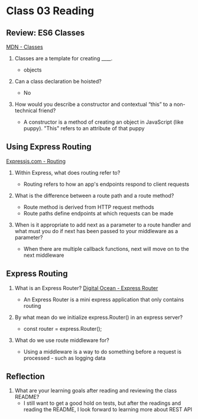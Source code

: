 # Class 03 Reading

## Review: ES6 Classes

[MDN - Classes](https://developer.mozilla.org/en-US/docs/Web/JavaScript/Reference/Classes)
1. Classes are a template for creating ____.
    - objects

2. Can a class declaration be hoisted?
    - No

3. How would you describe a constructor and contextual “this” to a non-technical friend?
    - A constructor is a method of creating an object in JavaScript (like puppy). "This" refers to an attribute of that puppy

## Using Express Routing

[Expressjs.com - Routing](https://expressjs.com/en/guide/routing.html)
1. Within Express, what does routing refer to?
    - Routing refers to how an app's endpoints respond to client requests

2. What is the difference between a route path and a route method?
    - Route method is derived from HTTP request methods
    - Route paths define endpoints at which requests can be made

3. When is it appropriate to add next as a parameter to a route handler and what must you do if next has been passed to your middleware as a parameter?
    - When there are multiple callback functions, next will move on to the next middleware

## Express Routing

1. What is an Express Router?
    [Digital Ocean - Express Router](https://www.digitalocean.com/community/tutorials/learn-to-use-the-new-router-in-expressjs-4)
    - An Express Router is a mini express application that only contains routing

2. By what mean do we initialize express.Router() in an express server?
    - const router = express.Router();

3. What do we use route middleware for?
    - Using a middleware is a way to do something before a request is processed - such as logging data

## Reflection

1. What are your learning goals after reading and reviewing the class README?
    - I still want to get a good hold on tests, but after the readings and reading the README, I look forward to learning more about REST API 